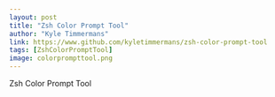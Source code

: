 ```yaml
---
layout: post
title: "Zsh Color Prompt Tool"
author: "Kyle Timmermans"
link: https://www.github.com/kyletimmermans/zsh-color-prompt-tool
tags: [ZshColorPromptTool]
image: colorprompttool.png
---
```


Zsh Color Prompt Tool
